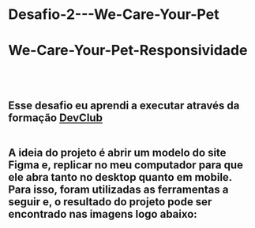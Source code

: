 # Desafio-2---We-Care-Your-Pet
<h1>We-Care-Your-Pet-Responsividade</h1>
<br>
<br>
<h2>Esse desafio eu aprendi a executar através da formação <a href = "https://rodolfomori.com.br/devclub" target = "_blank">DevClub</a>
  <br>
  <br>
<p> A ideia do projeto é abrir um modelo do site Figma e, replicar no meu computador para que ele abra tanto no desktop quanto em mobile. Para isso, foram utilizadas as ferramentas a seguir e, o resultado do projeto pode ser encontrado nas imagens logo abaixo:</p>
<br>
<br>
